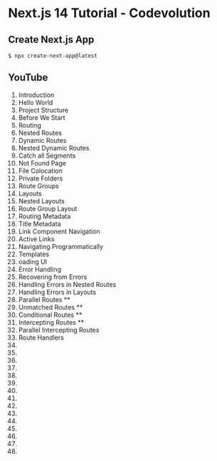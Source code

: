 # Next.js 14 Tutorial - Codevolution

## Create Next.js App

`$ npx create-next-app@latest`

## YouTube

1. Introduction
2. Hello World
3. Project Structure
4. Before We Start
5. Routing
6. Nested Routes
7. Dynamic Routes
8. Nested Dynamic Routes
9. Catch all Segments
10. Not Found Page
11. File Colocation
12. Private Folders
13. Route Groups
14. Layouts
15. Nested Layouts
16. Route Group Layout
17. Routing Metadata
18. Title Metadata
19. Link Component Navigation
20. Active Links
21. Navigating Programmatically
22. Templates
23. oading UI
24. Error Handling
25. Recovering from Errors
26. Handling Errors in Nested Routes
27. Handling Errors in Layouts
28. Parallel Routes **
29. Unmatched Routes **
30. Conditional Routes **
31. Intercepting Routes **
32. Parallel Intercepting Routes
33. Route Handlers
34.
35.
36.
37.
38.
39.
40.
41.
42.
43.
44.
45.
46.
47.
48.

